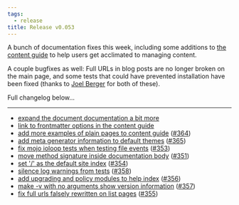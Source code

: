 ```yaml
---
tags:
  - release
title: Release v0.053
---
```


A bunch of documentation fixes this week, including some additions to
[the content guide](/pod/Statocles/Help/Content.html) to help users get
acclimated to managing content.

A couple bugfixes as well: Full URLs in blog posts are no longer broken
on the main page, and some tests that could have prevented installation
have been fixed (thanks to [Joel
Berger](http://metacpan.org/author/JBERGER) for both of these).

Full changelog below...

---

* [expand the document documentation a bit more](https://github.com/preaction/Statocles/commit/2ddcc6b91a4bbd18e183603265aa99285c43e88b)
* [link to frontmatter options in the content guide](https://github.com/preaction/Statocles/commit/d9935f03c997afe8d935992cd44dd3e2c02daca3)
* [add more examples of plain pages to content guide](https://github.com/preaction/Statocles/commit/977b62cbf919a8336642b62be812b7ca2cd550ee) ([#364](https://github.com/preaction/Statocles/issues/364))
* [add meta generator information to default themes](https://github.com/preaction/Statocles/commit/61dad19d39eb3902cedccf717bf8713221d1650a) ([#365](https://github.com/preaction/Statocles/issues/365))
* [fix mojo ioloop tests when testing file events](https://github.com/preaction/Statocles/commit/d7e6459fd03ad355f1f8cf5eb4fbe6dc8fde9939) ([#353](https://github.com/preaction/Statocles/issues/353))
* [move method signature inside documentation body](https://github.com/preaction/Statocles/commit/c954f65f2b4ec00bf8cc3d5ae98ce58bba900ff6) ([#351](https://github.com/preaction/Statocles/issues/351))
* [set '/' as the default site index](https://github.com/preaction/Statocles/commit/c41e23348b6114589c2ce7d9155383acff184027) ([#354](https://github.com/preaction/Statocles/issues/354))
* [silence log warnings from tests](https://github.com/preaction/Statocles/commit/15f001ff0a7e9c3d840fd1ade7f89adbcb2cc750) ([#358](https://github.com/preaction/Statocles/issues/358))
* [add upgrading and policy modules to help index](https://github.com/preaction/Statocles/commit/aab007b1eab2a948152559ae16116714a9e8713f) ([#356](https://github.com/preaction/Statocles/issues/356))
* [make -v with no arguments show version information](https://github.com/preaction/Statocles/commit/4251d3bf9aacb1f86202c0ea32d89946725041f4) ([#357](https://github.com/preaction/Statocles/issues/357))
* [fix full urls falsely rewritten on list pages](https://github.com/preaction/Statocles/commit/f78b04d328f89483e3fcd81c487053ef084d5142) ([#355](https://github.com/preaction/Statocles/issues/355))
